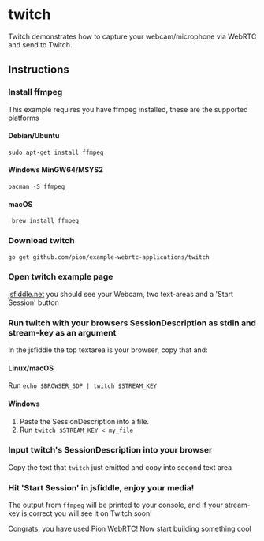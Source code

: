 # twitch
Twitch demonstrates how to capture your webcam/microphone via WebRTC and send to Twitch.

## Instructions
### Install ffmpeg
This example requires you have ffmpeg installed, these are the supported platforms
#### Debian/Ubuntu
`sudo apt-get install ffmpeg`
#### Windows MinGW64/MSYS2
`pacman -S ffmpeg`
#### macOS
` brew install ffmpeg`

### Download twitch
```
go get github.com/pion/example-webrtc-applications/twitch
```

### Open twitch example page
[jsfiddle.net](https://jsfiddle.net/cqavdpj8/1/) you should see your Webcam, two text-areas and a 'Start Session' button

### Run twitch with your browsers SessionDescription as stdin and stream-key as an argument
In the jsfiddle the top textarea is your browser, copy that and:
#### Linux/macOS
Run `echo $BROWSER_SDP | twitch $STREAM_KEY`
#### Windows
1. Paste the SessionDescription into a file.
1. Run `twitch $STREAM_KEY < my_file`

### Input twitch's SessionDescription into your browser
Copy the text that `twitch` just emitted and copy into second text area

### Hit 'Start Session' in jsfiddle, enjoy your media!
The output from `ffmpeg` will be printed to your console, and if your stream-key is correct you will see it on Twitch soon!

Congrats, you have used Pion WebRTC! Now start building something cool
